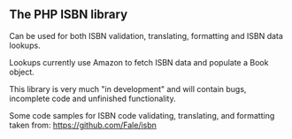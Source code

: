 The PHP ISBN library
-------------------

Can be used for both ISBN validation, translating, formatting and ISBN data lookups.

Lookups currently use Amazon to fetch ISBN data and populate a Book object.

This library is very much "in development" and will contain bugs, incomplete code and unfinished functionality.

Some code samples for ISBN code validating, translating, and formatting taken from: https://github.com/Fale/isbn
